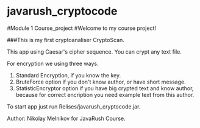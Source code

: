 # javarush_cryptocode
#Module 1 Course_project
#Welcome to my course project!

###This is my first cryptoanaliser CryptoScan.

This app using Caesar's cipher sequence. 
You can crypt any text file.

For encryption we using three ways.
1. Standard Encryption, if you know the key.
2. BruteForce option if you don't know author, or have short message.
3. StatisticEncryptor option if you have big crypted text and know author, because for correct encription you need example text from this author.

To start app just run Relises/javarush_cryptocode.jar.

Author: Nikolay Melnikov for JavaRush Course.